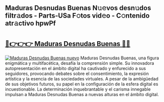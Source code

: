 ## Maduras Desnudas Buenas N𝚞𝚎vos desn𝚞dos filtr𝚊dos - Parts-USa F𝚘tos vid𝚎o - C𝚘ntenido atr𝚊ctivo hpwPf

# <h2><a href="http://mb4tpu.tromn.icu/?c=Maduras+Desnudas+Buenas">🔗👉👉👉 Maduras Desnudas Buenas 🔗🔗</a></h2>

[![Maduras Desnudas Buenas nuevo](https://i.imgur.com/pEAQMta.gif)](http://mb4tpu.tromn.icu/?c=Maduras+Desnudas+Buenas)
Maduras Desnudas Buenas, una figura enigmática y multifacética, desafía la comprensión simple. Su innovadora autopresentación en el ámbito digital ha cautivado y enfurecido a sus seguidores, provocando debates sobre el consentimiento, la expresión artística y la esencia de las sociedades virtuales. A pesar de la ambigüedad de sus objetivos futuros, su papel en la configuración de la esfera digital es incuestionable. La determinación inquebrantable y el carisma innegable impulsan a Maduras Desnudas Buenas a nuevas alturas en el ámbito digital.
